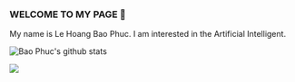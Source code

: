 ### WELCOME TO MY PAGE 👋
My name is Le Hoang Bao Phuc. I am interested in the Artificial Intelligent.<br>

![Bao Phuc's github stats](https://github-readme-stats-git-masterrstaa-rickstaa.vercel.app/api?username=BaoPhuc1311&show_icons=true&theme=tokyonight&hide=contribs,prs,issues)

<a href="https://github.com/BaoPhuc1311/Virtual-Assistant/">
  <!-- Change the `github-readme-stats.anuraghazra1.vercel.app` to `github-readme-stats.vercel.app`  -->
  <img align="center" src="https://github-readme-stats.anuraghazra1.vercel.app/api/pin/?username=BaoPhuc1311&repo=Virtual-Assistant&theme=radical" />
</a>    

